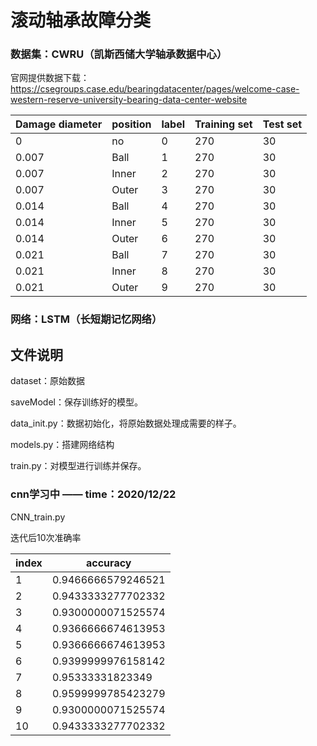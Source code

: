 # 滚动轴承故障分类
### 数据集：CWRU（凯斯西储大学轴承数据中心）
官网提供数据下载：https://csegroups.case.edu/bearingdatacenter/pages/welcome-case-western-reserve-university-bearing-data-center-website


  Damage diameter  |  position  |  label  |  Training set  |  Test set
:----------|------------|--------|---------|---------
0          | no         | 0      | 270     | 30
0.007      | Ball       | 1      | 270     | 30
0.007      | Inner      | 2      | 270     | 30
0.007      | Outer      | 3      | 270     | 30
0.014      | Ball       | 4      | 270     | 30
0.014      | Inner      | 5      | 270     | 30
0.014      | Outer      | 6      | 270     | 30
0.021      | Ball       | 7      | 270     | 30
0.021      | Inner      | 8      | 270     | 30
0.021      | Outer      | 9      | 270     | 30

### 网络：LSTM（长短期记忆网络）
## 文件说明
dataset：原始数据

saveModel：保存训练好的模型。

data_init.py：数据初始化，将原始数据处理成需要的样子。

models.py：搭建网络结构

train.py：对模型进行训练并保存。

### cnn学习中 —— time：2020/12/22
CNN_train.py

迭代后10次准确率

index    |   accuracy  
:--------|------------------
1        |0.9466666579246521 
2        |0.9433333277702332
3        |0.9300000071525574 
4        |0.9366666674613953 
5        |0.9366666674613953 
6        |0.9399999976158142 
7        |0.95333331823349 
8        |0.9599999785423279 
9        |0.9300000071525574 
10       |0.9433333277702332 



